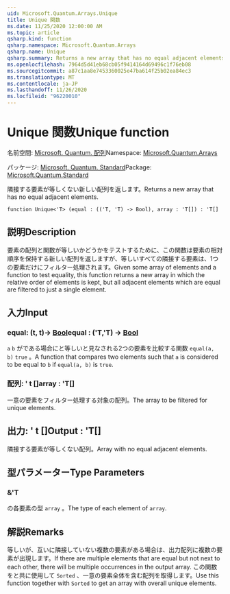 ```yaml
---
uid: Microsoft.Quantum.Arrays.Unique
title: Unique 関数
ms.date: 11/25/2020 12:00:00 AM
ms.topic: article
qsharp.kind: function
qsharp.namespace: Microsoft.Quantum.Arrays
qsharp.name: Unique
qsharp.summary: Returns a new array that has no equal adjacent elements.
ms.openlocfilehash: 7964d5d41eb68cb05f9414164d69496c1f76eb08
ms.sourcegitcommit: a87c1aa8e7453360025e47ba614f25b02ea84ec3
ms.translationtype: MT
ms.contentlocale: ja-JP
ms.lasthandoff: 11/26/2020
ms.locfileid: "96220010"
---
```

# <a name="unique-function"></a><span data-ttu-id="bedce-102">Unique 関数</span><span class="sxs-lookup"><span data-stu-id="bedce-102">Unique function</span></span>

<span data-ttu-id="bedce-103">名前空間: [Microsoft. Quantum. 配列](xref:Microsoft.Quantum.Arrays)</span><span class="sxs-lookup"><span data-stu-id="bedce-103">Namespace: [Microsoft.Quantum.Arrays](xref:Microsoft.Quantum.Arrays)</span></span>

<span data-ttu-id="bedce-104">パッケージ: [Microsoft. Quantum. Standard](https://nuget.org/packages/Microsoft.Quantum.Standard)</span><span class="sxs-lookup"><span data-stu-id="bedce-104">Package: [Microsoft.Quantum.Standard](https://nuget.org/packages/Microsoft.Quantum.Standard)</span></span>


<span data-ttu-id="bedce-105">隣接する要素が等しくない新しい配列を返します。</span><span class="sxs-lookup"><span data-stu-id="bedce-105">Returns a new array that has no equal adjacent elements.</span></span>

```qsharp
function Unique<'T> (equal : (('T, 'T) -> Bool), array : 'T[]) : 'T[]
```


## <a name="description"></a><span data-ttu-id="bedce-106">説明</span><span class="sxs-lookup"><span data-stu-id="bedce-106">Description</span></span>

<span data-ttu-id="bedce-107">要素の配列と関数が等しいかどうかをテストするために、この関数は要素の相対順序を保持する新しい配列を返しますが、等しいすべての隣接する要素は、1つの要素だけにフィルター処理されます。</span><span class="sxs-lookup"><span data-stu-id="bedce-107">Given some array of elements and a function to test equality, this function returns a new array in which the relative order of elements is kept, but all adjacent elements which are equal are filtered to just a single element.</span></span>

## <a name="input"></a><span data-ttu-id="bedce-108">入力</span><span class="sxs-lookup"><span data-stu-id="bedce-108">Input</span></span>

### <a name="equal--tt---bool"></a><span data-ttu-id="bedce-109">equal: (t, t)-> [Bool](xref:microsoft.quantum.lang-ref.bool)</span><span class="sxs-lookup"><span data-stu-id="bedce-109">equal : ('T,'T) -> [Bool](xref:microsoft.quantum.lang-ref.bool)</span></span>

<span data-ttu-id="bedce-110">`a` `b` がである場合にと等しいと見なされる2つの要素を比較する関数 `equal(a, b)` `true` 。</span><span class="sxs-lookup"><span data-stu-id="bedce-110">A function that compares two elements such that `a` is considered to be equal to `b` if `equal(a, b)` is `true`.</span></span>


### <a name="array--t"></a><span data-ttu-id="bedce-111">配列: ' t []</span><span class="sxs-lookup"><span data-stu-id="bedce-111">array : 'T[]</span></span>

<span data-ttu-id="bedce-112">一意の要素をフィルター処理する対象の配列。</span><span class="sxs-lookup"><span data-stu-id="bedce-112">The array to be filtered for unique elements.</span></span>



## <a name="output--t"></a><span data-ttu-id="bedce-113">出力: ' t []</span><span class="sxs-lookup"><span data-stu-id="bedce-113">Output : 'T[]</span></span>

<span data-ttu-id="bedce-114">隣接する要素が等しくない配列。</span><span class="sxs-lookup"><span data-stu-id="bedce-114">Array with no equal adjacent elements.</span></span>

## <a name="type-parameters"></a><span data-ttu-id="bedce-115">型パラメーター</span><span class="sxs-lookup"><span data-stu-id="bedce-115">Type Parameters</span></span>

### <a name="t"></a><span data-ttu-id="bedce-116">&</span><span class="sxs-lookup"><span data-stu-id="bedce-116">'T</span></span>

<span data-ttu-id="bedce-117">の各要素の型 `array` 。</span><span class="sxs-lookup"><span data-stu-id="bedce-117">The type of each element of `array`.</span></span>

## <a name="remarks"></a><span data-ttu-id="bedce-118">解説</span><span class="sxs-lookup"><span data-stu-id="bedce-118">Remarks</span></span>

<span data-ttu-id="bedce-119">等しいが、互いに隣接していない複数の要素がある場合は、出力配列に複数の要素が出現します。</span><span class="sxs-lookup"><span data-stu-id="bedce-119">If there are multiple elements that are equal but not next to each other, there will be multiple occurrences in the output array.</span></span>  <span data-ttu-id="bedce-120">この関数をと共に使用して `Sorted` 、一意の要素全体を含む配列を取得します。</span><span class="sxs-lookup"><span data-stu-id="bedce-120">Use this function together with `Sorted` to get an array with overall unique elements.</span></span>
